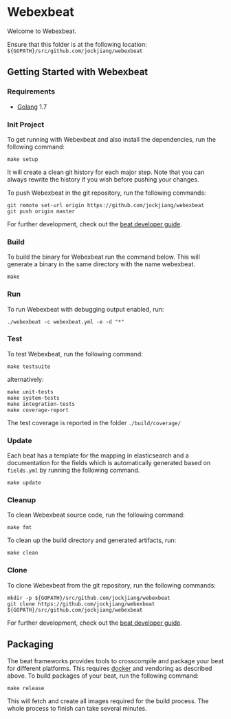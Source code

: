 # Webexbeat

Welcome to Webexbeat.

Ensure that this folder is at the following location:
`${GOPATH}/src/github.com/jockjiang/webexbeat`

## Getting Started with Webexbeat

### Requirements

* [Golang](https://golang.org/dl/) 1.7

### Init Project
To get running with Webexbeat and also install the
dependencies, run the following command:

```
make setup
```

It will create a clean git history for each major step. Note that you can always rewrite the history if you wish before pushing your changes.

To push Webexbeat in the git repository, run the following commands:

```
git remote set-url origin https://github.com/jockjiang/webexbeat
git push origin master
```

For further development, check out the [beat developer guide](https://www.elastic.co/guide/en/beats/libbeat/current/new-beat.html).

### Build

To build the binary for Webexbeat run the command below. This will generate a binary
in the same directory with the name webexbeat.

```
make
```


### Run

To run Webexbeat with debugging output enabled, run:

```
./webexbeat -c webexbeat.yml -e -d "*"
```


### Test

To test Webexbeat, run the following command:

```
make testsuite
```

alternatively:
```
make unit-tests
make system-tests
make integration-tests
make coverage-report
```

The test coverage is reported in the folder `./build/coverage/`

### Update

Each beat has a template for the mapping in elasticsearch and a documentation for the fields
which is automatically generated based on `fields.yml` by running the following command.

```
make update
```


### Cleanup

To clean  Webexbeat source code, run the following command:

```
make fmt
```

To clean up the build directory and generated artifacts, run:

```
make clean
```


### Clone

To clone Webexbeat from the git repository, run the following commands:

```
mkdir -p ${GOPATH}/src/github.com/jockjiang/webexbeat
git clone https://github.com/jockjiang/webexbeat ${GOPATH}/src/github.com/jockjiang/webexbeat
```


For further development, check out the [beat developer guide](https://www.elastic.co/guide/en/beats/libbeat/current/new-beat.html).


## Packaging

The beat frameworks provides tools to crosscompile and package your beat for different platforms. This requires [docker](https://www.docker.com/) and vendoring as described above. To build packages of your beat, run the following command:

```
make release
```

This will fetch and create all images required for the build process. The whole process to finish can take several minutes.
